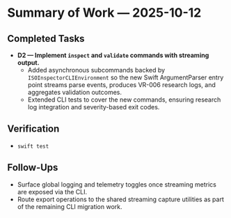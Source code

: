 # Summary of Work — 2025-10-12

## Completed Tasks

- **D2 — Implement `inspect` and `validate` commands with streaming output.**
  - Added asynchronous subcommands backed by `ISOInspectorCLIEnvironment` so the new Swift ArgumentParser entry point streams parse events, produces VR-006 research logs, and aggregates validation outcomes.
  - Extended CLI tests to cover the new commands, ensuring research log integration and severity-based exit codes.

## Verification

- `swift test`

## Follow-Ups

- Surface global logging and telemetry toggles once streaming metrics are exposed via the CLI.
- Route export operations to the shared streaming capture utilities as part of the remaining CLI migration work.
